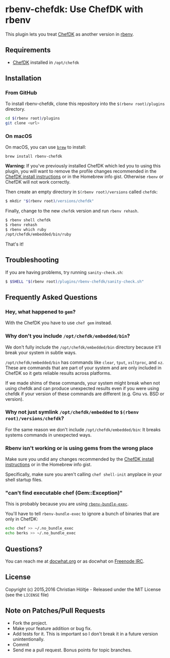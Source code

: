 rbenv-chefdk: Use ChefDK with rbenv
===================================

This plugin lets you treat [ChefDK](https://downloads.chef.io/chef-dk/) as
another version in [rbenv](http://rbenv.org/).

Requirements
------------

-   [ChefDK](https://downloads.chef.io/chef-dk/) installed in `/opt/chefdk`

Installation
------------

### From GitHub

To install rbenv-chefdk, clone this repository into the `$(rbenv root)/plugins`
directory.

``` sh
cd $(rbenv root)/plugins
git clone <url>
```

### On macOS

On macOS, you can use [`brew`](https://brew.sh/) to install:
```
brew install rbenv-chefdk
```

**Warning:** If you've previously installed ChefDK which led you to using this
plugin, you will want to remove the profile changes recommended in the [ChefDK
install instructions](https://docs.chef.io/install_dk.html#set-system-ruby) or
in the Homebrew info gist. Otherwise `rbenv` or ChefDK will not work correctly.

Then create an empty directory in `$(rbenv root)/versions` called `chefdk`:

``` sh
$ mkdir "$(rbenv root)/versions/chefdk"
```

Finally, change to the new `chefdk` version and run `rbenv rehash`.

``` sh
$ rbenv shell chefdk
$ rbenv rehash
$ rbenv which ruby
/opt/chefdk/embedded/bin/ruby
```

That's it!

Troubleshooting
---------------

If you are having problems, try running `sanity-check.sh`:

``` sh
$ $SHELL "$(rbenv root)/plugins/rbenv-chefdk/sanity-check.sh"
```

Frequently Asked Questions
--------------------------

### Hey, what happened to `gem`?

With the ChefDK you have to use `chef gem` instead.

### Why don't you include `/opt/chefdk/embedded/bin`?

We don't fully include the `/opt/chefdk/embedded/bin` directory because it'll
break your system in subtle ways.

`/opt/chefdk/embedded/bin` has commands like `clear`, `tput`, `xsltproc`, and
`xz`. These are commands that are part of your system and are only included in
ChefDK so it gets reliable results across platforms.

If we made shims of these commands, your system might break when not using
chefdk and can produce unexpected results even if you were using chefdk if your
version of these commands are different (e.g. Gnu vs. BSD or version).

### Why not just symlink `/opt/chefdk/embedded` to `$(rbenv root)/versions/chefdk`?

For the same reason we don't include `/opt/chefdk/embedded/bin`: It breaks
systems commands in unexpected ways.

### Rbenv isn't working or is using gems from the wrong place

Make sure you undid any changes recommended by the [ChefDK install
instructions](https://docs.chef.io/install_dk.html#set-system-ruby) or in the
Homebrew info gist.

Specifically, make sure you aren't calling `chef shell-init` anyplace in your
shell startup files.

### "can't find executable chef (Gem::Exception)"

This is probably because you are using
[`rbenv-bundle-exec`](https://github.com/maljub01/rbenv-bundle-exec).

You'll have to tell `rbenv-bundle-exec` to ignore a bunch of binaries that are
only in ChefDK:

``` sh
echo chef >> ~/.no_bundle_exec
echo berks >> ~/.no_bundle_exec
```

Questions?
----------

You can reach me at [docwhat.org](https://docwhat.org/email/) or as docwhat on
[Freenode IRC](https://freenode.net/).

License
-------

Copyright (c) 2015,2016 Christian Höltje - Released under the MIT License (see
the
`LICENSE` file)

Note on Patches/Pull Requests
-----------------------------

-   Fork the project.
-   Make your feature addition or bug fix.
-   Add tests for it. This is important so I don't break it in a future
    version unintentionally.
-   Commit
-   Send me a pull request. Bonus points for topic branches.
